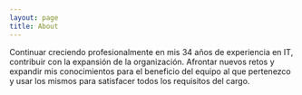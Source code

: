 ```yaml
---
layout: page
title: About
---
```


Continuar creciendo profesionalmente en mis 34 años de experiencia en IT, contribuir con la expansión de la organización. Afrontar nuevos retos y expandir mis conocimientos para el beneficio del equipo al que pertenezco y usar los mismos para satisfacer todos los requisitos del cargo.
